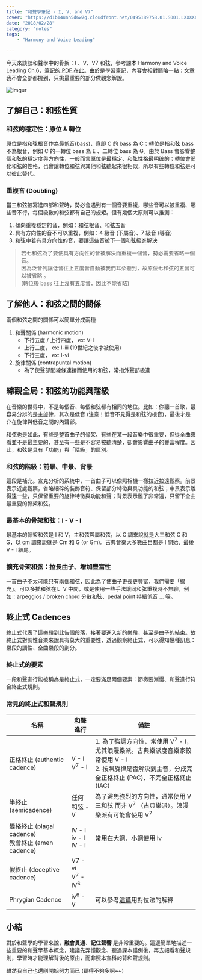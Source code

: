 ```yaml
---
title: "和聲學筆記 - I, V, and V7"
cover: "https://d1b14unh5d6w7g.cloudfront.net/0495189758.01.S001.LXXXXXXX.jpg?Expires=1519910766&Signature=PDrZKQxx0Kl9iOHvKtX6CQHY4HKZWMwBPyV5ZIXwtwe0ZSUH9BJVU2vW8YriAlIGGA7pUZle+1E+T6x3hZj5v/8QwVk4BQBfqu+whCUXTGt8tuxbfFJncAcxdw+ztVkrhQJdbnSnXIQ5rnT9MbvpDodPLLA0C62g6FiS4dSPnAo=&Key-Pair-Id=APKAIUO27P366FGALUMQ"
date: "2018/02/28"
category: "notes"
tags: 
    - "Harmony and Voice Leading"

---
```


<p>今天來談談和聲學中的骨架：I 、V、V7 和弦，參考課本 Harmony and Voice Leading Ch.6，<a href="http://www.musicvalley.com.hk/2016/11/12/%E5%B0%8D%E4%BD%8D%E6%B3%95%E7%B0%A1%E4%BB%8B-%E4%B8%89-%E9%87%8D%E8%A6%81%E7%9A%84%E6%A6%82%E5%BF%B5-Clausulae-%E5%B0%8D%E4%BD%8D%E6%B3%95%E7%9A%84%E7%B5%82%E6%AD%A2%E5%BC%8F-Counter-Point-Cadence-Ultima-Paenultima-Antepaenultima-Sopra.html">筆記的 PDF 在此</a>。由於是學習筆記，內容會相對簡略一點；文章我不會全部都提到，只挑最重要的部分做觀念解說。</p>
<p><img src="https://i.imgur.com/jfMUuX5.png" alt="Imgur"></p>
<h2 id="了解自己：和弦性質">了解自己：和弦性質</h2>
<h3 id="和弦的穩定性：原位--轉位">和弦的穩定性：原位 &amp; 轉位</h3>
<p>原位是指和弦根音作為最低音(bass)，意即 C 的 bass 為 C；轉位是指和弦 bass 不為根音，例如 C 的一轉位 bass 為 E 、二轉位 bass 為 G。由於 Bass 會影響整個和弦的穩定度與方向性，一般而言原位是最穩定、和弦性格最明確的；轉位會弱化和弦的性格，也會讓轉位和弦與其他和弦聽起來很相似，所以有些轉位和弦是可以彼此替代。</p>
<h3 id="重複音-doubling">重複音 (Doubling)</h3>
<p>當三和弦被寫進四部和聲時，勢必會遇到有一個音要重複，哪些音可以被重複、哪些音不行，每個級數的和弦都有自己的規矩。但有幾個大原則可以推測：</p>
<ol>
<li>傾向重複穩定的音，例如：和弦根音、和弦五音</li>
<li>具有方向性的音不可以重複，例如：4 級音 (下屬音)、7 級音 (導音)</li>
<li>和弦中若有具方向性的音，要讓這些音被下一個和弦級進解決</li>
</ol>
<blockquote>
<p>若七和弦為了要使具有方向性的音被解決而重複一個音，勢必需要省略一個音。<br>
因為泛音列讓低音往上五度音自動被我們耳朵聽到，故原位七和弦的五音可以被省略 。<br>
(轉位後 bass 往上沒有五度音，因此不能省略)</p>
</blockquote>
<h2 id="了解他人：和弦之間的關係">了解他人：和弦之間的關係</h2>
<p>兩個和弦之間的關係可以簡單分成兩種</p>
<ol>
<li>和聲關係 (harmonic motion)
<ul>
<li>下行五度 / 上行四度， ex: V-I</li>
<li>上行三度， ex: I-iii (19世紀之後才被使用)</li>
<li>下行三度， ex: I-vi</li>
</ul>
</li>
<li>旋律關係 (contrapuntal motion)
<ul>
<li>為了使聲部間線條連接而使用的和弦，常指外聲部級進</li>
</ul>
</li>
</ol>
<h2 id="綜觀全局：和弦的功能與階級">綜觀全局：和弦的功能與階級</h2>
<p>在音樂的世界中，不是每個音、每個和弦都有相同的地位。比如：你聽一首歌，最容易分辨的是主旋律，其次是低音 (注意！低音不見得是和弦的根音)，最後才是介在旋律與低音之間的內聲部。</p>
<p>和弦也是如此，有些是整首曲子的骨架、有些在某一段音樂中很重要，但從全曲來看並不是最主要的、甚至有一些是不容易被聽清楚，卻會影響曲子的豐富程度。因此，和弦是具有「功能」與「階級」的區別。</p>
<h3 id="和弦的階級：前景、中景、背景">和弦的階級：前景、中景、背景</h3>
<p>這段是補充。宣克分析的系統中，一首曲子可以像照相機一樣拉近拉遠觀察。前景表示近處觀察，省略細碎的裝飾音符、保留部分特徵與具功能的和弦；中景表示離得遠一些，只保留重要的旋律特徵與功能和聲；背景表示離了非常遠，只留下全曲最重要的骨架和弦。</p>
<h3 id="最基本的骨架和弦：i---v---i">最基本的骨架和弦：I - V - I</h3>
<p>最基本的骨架和弦是 I 和 V，主和弦與屬和弦，以 C 調來說就是大三和弦 C 和 G，以  cm 調來說就是 Cm 和 G (or Gm)。古典音樂大多數曲目都是 I 開始、最後 V - I 結尾。</p>
<h3 id="擴充骨架和弦：拉長曲子、增加豐富性">擴充骨架和弦：拉長曲子、增加豐富性</h3>
<p>一首曲子不太可能只有兩個和弦，因此為了使曲子更長更豐富，我們需要「擴充」。可以多插和弦在I、V 中間，或是使用一些手法讓同和弦重複時不無聊，例如：arpeggios / broken chord 分散和弦、pedal point 持續低音 … 等。</p>
<h2 id="終止式-cadences">終止式 Cadences</h2>
<p>終止式代表了這樂段到此告個段落，接著要進入新的樂段，甚至是曲子的結束。故終止式對調性音樂來說具有莫大的重要性，透過觀察終止式，可以得知幾種訊息：樂段的調性、全曲樂段的劃分。</p>
<h3 id="終止式的要素">終止式的要素</h3>
<p>一段和聲進行能被稱為是終止式，一定要滿足兩個要素：節奏要漸慢、和聲進行符合終止式規則。</p>
<h3 id="常見的終止式和聲規則">常見的終止式和聲規則</h3>

<table>
<thead>
<tr>
<th>名稱</th>
<th>和聲進行</th>
<th>備註</th>
</tr>
</thead>
<tbody>
<tr>
<td>正格終止 (authentic cadence)</td>
<td>V - I <br> V<sup>7</sup> - I</td>
<td>1. 為了強調方向性，常使用 V<sup>7</sup> - I，尤其浪漫樂派。古典樂派度音樂家較常使用 V - I <br> 2. 按照旋律是否解決到主音，分成完全正格終止 (PAC)、不完全正格終止 (IAC)</td>
</tr>
<tr>
<td>半終止 (semicadence)</td>
<td>任何和弦 - V</td>
<td>為了避免強烈的方向性，通常使用 V 三和弦 而非 V<sup>7</sup> （古典樂派）。浪漫樂派有可能會使用 V<sup>7</sup></td>
</tr>
<tr>
<td>變格終止 (plagal cadence) <br> 教會終止 (amen cadence)</td>
<td>IV - I <br> iv - I <br> IV - i</td>
<td>常用在大調，小調使用 iv</td>
</tr>
<tr>
<td>假終止 (deceptive cadence)</td>
<td>V7 - vi <br> V<sup>7</sup> - IV<sup>6</sup></td>
<td></td>
</tr>
<tr>
<td>Phrygian Cadence</td>
<td>iv<sup>6</sup> - V</td>
<td>可以參考<a href="http://www.musicvalley.com.hk/2016/11/12/%E5%B0%8D%E4%BD%8D%E6%B3%95%E7%B0%A1%E4%BB%8B-%E4%B8%89-%E9%87%8D%E8%A6%81%E7%9A%84%E6%A6%82%E5%BF%B5-Clausulae-%E5%B0%8D%E4%BD%8D%E6%B3%95%E7%9A%84%E7%B5%82%E6%AD%A2%E5%BC%8F-Counter-Point-Cadence-Ultima-Paenultima-Antepaenultima-Sopra.html">這篇</a>用對位法的解釋</td>
</tr>
</tbody>
</table><h2 id="小結">小結</h2>
<p>對於和聲學的學習來說，<strong>融會貫通</strong>、<strong>記住聲響</strong> 是非常重要的。這邊簡單地描述一些重要的和聲學基本概念，建議先弄懂觀念、聽過課本譜例後，再去細看和聲規則，學習時才能理解背後的原由，而非照本宣科的背和聲規則。</p>
<p>雖然我自己也還剛開始努力而已 (聽得不夠多啊~~)</p>

